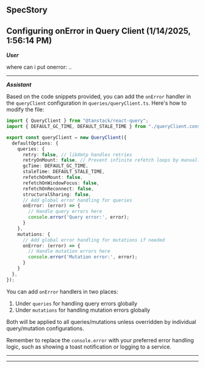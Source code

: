 ## SpecStory

## Configuring onError in Query Client (1/14/2025, 1:56:14 PM)

_**User**_

where can i put onerror: ..

---

_**Assistant**_

Based on the code snippets provided, you can add the `onError` handler in the `queryClient` configuration in `queries/queryClient.ts`. Here's how to modify the file:

```typescript:queries/queryClient.ts
import { QueryClient } from "@tanstack/react-query";
import { DEFAULT_GC_TIME, DEFAULT_STALE_TIME } from "./queryClient.constants";

export const queryClient = new QueryClient({
  defaultOptions: {
    queries: {
      retry: false, // libXmtp handles retries
      retryOnMount: false, // Prevent infinite refetch loops by manually controlling when queries should retry on component mount
      gcTime: DEFAULT_GC_TIME,
      staleTime: DEFAULT_STALE_TIME,
      refetchOnMount: false,
      refetchOnWindowFocus: false,
      refetchOnReconnect: false,
      structuralSharing: false,
      // Add global error handling for queries
      onError: (error) => {
        // Handle query errors here
        console.error('Query error:', error);
      }
    },
    mutations: {
      // Add global error handling for mutations if needed
      onError: (error) => {
        // Handle mutation errors here
        console.error('Mutation error:', error);
      }
    }
  },
});
```

You can add `onError` handlers in two places:
1. Under `queries` for handling query errors globally
2. Under `mutations` for handling mutation errors globally

Both will be applied to all queries/mutations unless overridden by individual query/mutation configurations.

Remember to replace the `console.error` with your preferred error handling logic, such as showing a toast notification or logging to a service.

---



---

